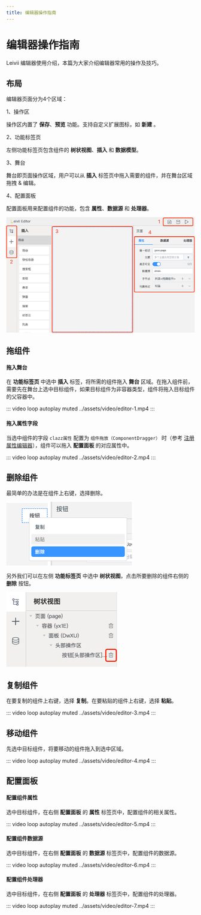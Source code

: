 ```yaml
---
title: 编辑器操作指南
---
```


# 编辑器操作指南

Leivii 编辑器使用介绍，本篇为大家介绍编辑器常用的操作及技巧。

## 布局

编辑器页面分为4个区域：

1、操作区

操作区内置了 **保存**、**预览** 功能。支持自定义扩展图标，如 **新建** 。

2、功能标签页

左侧功能标签页包含组件的 **树状视图**、**插入** 和 **数据模型**。

3、舞台

舞台即页面操作区域，用户可以从 **插入** 标签页中拖入需要的组件，并在舞台区域拖拽 & 编辑。

4、配置面板

配置面板用来配置组件的功能，包含 **属性**、**数据源** 和 **处理器**。

![布局](../assets/img/editor-1.png)

## 拖组件

#### 拖入舞台

在 **功能标签页** 中选中 **插入** 标签，将所需的组件拖入 **舞台** 区域。在拖入组件前，需要先在舞台上选中目标组件，如果目标组件为非容器类型，组件将拖入目标组件的父容器中。

::: video loop autoplay muted
../assets/video/editor-1.mp4
:::

#### 拖入属性字段

当选中组件的字段 `clazz属性` 配置为 `组件拖放（ComponentDragger）` 时（参考 [注册属性编辑器](../advanced/prop)），组件可以拖入 **配置面板** 的对应属性中。

::: video loop autoplay muted
../assets/video/editor-2.mp4
:::

## 删除组件

最简单的办法是在组件上右键，选择删除。

![右键删除组件](../assets/img/editor-2.png)

另外我们可以在左侧 **功能标签页** 中选中 **树状视图**，点击所要删除的组件右侧的 **删除** 按钮。

![从树状视图删除组件](../assets/img/editor-3.png)

## 复制组件

在要复制的组件上右键，选择 **复制**。在要粘贴的组件上右键，选择 **粘贴**。

::: video loop autoplay muted
../assets/video/editor-3.mp4
:::

## 移动组件

先选中目标组件，将要移动的组件拖入到选中区域。

::: video loop autoplay muted
../assets/video/editor-4.mp4
:::

## 配置面板

#### 配置组件属性

选中目标组件，在右侧 **配置面板** 的 **属性** 标签页中，配置组件的相关属性。

::: video loop autoplay muted
../assets/video/editor-5.mp4
:::

#### 配置组件数据源

选中目标组件，在右侧 **配置面板** 的 **数据源** 标签页中，配置组件的数据源。

::: video loop autoplay muted
../assets/video/editor-6.mp4
:::

#### 配置组件处理器

选中目标组件，在右侧 **配置面板** 的 **处理器** 标签页中，配置组件的处理器。

::: video loop autoplay muted
../assets/video/editor-7.mp4
:::
